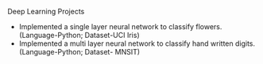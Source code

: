 Deep Learning Projects
- Implemented a single layer neural network to classify flowers. (Language-Python; Dataset-UCI Iris)
- Implemented a multi layer neural network to classify hand written digits. (Language-Python; Dataset- MNSIT)
